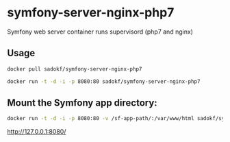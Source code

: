 # symfony-server-nginx-php7
Symfony web server container runs supervisord (php7 and nginx)

## Usage

```sh
docker pull sadokf/symfony-server-nginx-php7
```

```sh
docker run -t -d -i -p 8080:80 sadokf/symfony-server-nginx-php7
```

## Mount the Symfony app directory:

```sh
docker run -t -d -i -p 8080:80 -v /sf-app-path/:/var/www/html sadokf/symfony-server-nginx-php7
```


http://127.0.0.1:8080/
